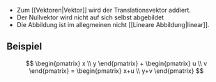 * Zum [[Vektoren|Vektor]] wird der Translationsvektor addiert.
* Der Nullvektor wird nicht auf sich selbst abgebildet
* Die Abbildung ist im allegmeinen nicht [[Lineare Abbildung|linear]].

## Beispiel
$$
\begin{pmatrix}
x \\
y
\end{pmatrix} + \begin{pmatrix}
u \\
v
\end{pmatrix} = \begin{pmatrix}
x+u \\
y+v
\end{pmatrix}
$$

